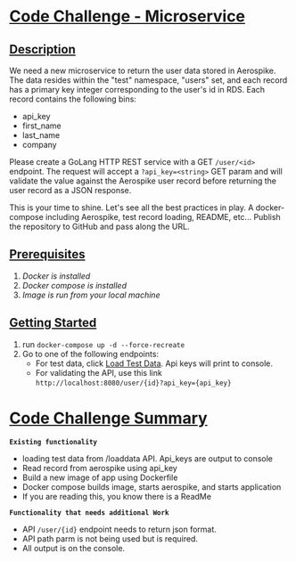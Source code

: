 #
# [Code Challenge - Microservice]()

## [Description](#description)
We need a new microservice to return the user data stored in Aerospike. The data resides within the "test" namespace, "users" set, and each record has a primary key integer corresponding to the user's id in RDS. Each record contains the following bins:
* api_key    
* first_name
* last_name
* company

Please create a GoLang HTTP REST service with a GET `/user/<id>` endpoint. The request will accept a `?api_key=<string>` GET param and will validate the value against the Aerospike user record before returning the user record as a JSON response.

This is your time to shine. Let's see all the best practices in play. A docker-compose including Aerospike, test record loading, README, etc... Publish the repository to GitHub and pass along the URL.
## [Prerequisites](#prerequisites)

 1. _Docker is installed_
 2. _Docker compose is installed_
 3. _Image is run from your local machine_  
 

## [Getting Started](#getting-started)

1. run  `docker-compose up -d --force-recreate`
2. Go to one of the following endpoints:
    - For test data, click [Load Test Data](http://localhost:8080/loaddata).  Api keys will print to console. 
    - For validating the API, use this link `http://localhost:8080/user/{id}?api_key={api_key}`


# [Code Challenge Summary](#code-challenge-summary)
**`Existing functionality`**
- loading test data from /loaddata API.  Api_keys are output to console
- Read record from aerospike using api_key
- Build a new image of app using Dockerfile
- Docker compose builds image, starts aerospike, and starts application
- If you are reading this, you know there is a ReadMe


**`Functionality that needs additional Work`**
- API `/user/{id}` endpoint needs to return json format.
- API path parm is not being used but is required.
- All output is on the console.